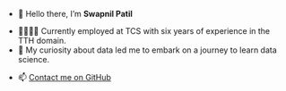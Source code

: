 - 👋 Hello there, I’m <b>Swapnil Patil</b>
<!-- 👀 I’m interested in ...-->
- 👨🏽‍💼🏢 Currently employed at TCS with six years of experience in the TTH domain.
- 🌱 My curiosity about data led me to embark on a journey to learn data science.
<!-- 💞️ I’m looking to collaborate on ... -->
- 📫 <a href="https://github.com/swapnilpatil0655">Contact me on GitHub</a>




